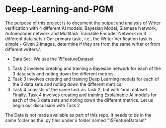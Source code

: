# Deep-Learning-and-PGM

The purpose of this project is to document the output and analysis of Writer verification with 4 different AI models: Bayesian Model, Siamese Network, Autoencoder network and Multitask Trainable Encoder Network on 3 different data sets.\ Our primary task , i.e., the Writer Verification task is simple - Given 2 images, determine if they are from the same writer or from different writers.\
- Data Set : We use the 15FeatureDataset
1. Task 2 involved creating and training a Bayesian network for each of the 3 data sets and noting down the different metrics. 
2. Task 3 involves creating and training Deep Learning models for each of the 3 data sets and noting down the different metrics. 
3. Task 4 consists of the same task as Task 2, but with ‘and’ dataset. Finally, Task 4 involves creating and training Explainable AI models for each of the 3 data sets and noting down the different metrics. Let us begin our discussion with Task 2

The Data is not made available as part of this repo. It needs to be in the same folder as the .py files under a folder named "15FeatureDataset"
